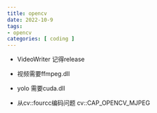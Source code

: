 ```yaml
---
title: opencv
date: 2022-10-9
tags:
- opencv
categories: [ coding ]
---
```


- VideoWriter 记得release

- 视频需要ffmpeg.dll

- yolo 需要cuda.dll

- 从cv::fourcc编码问题 cv::CAP_OPENCV_MJPEG
